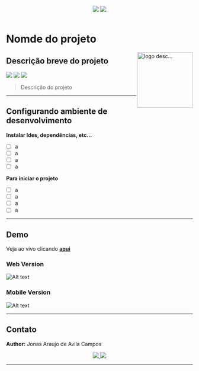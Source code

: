 <p align="center">
<a href='https://github.com/jonasaacampos'><img src='https://img.shields.io/badge/feito%20com%20%E2%9D%A4%20por-jaac-cyan'></a>
<a href='https://www.linkedin.com/in/jonasaacampos'><img src='https://img.shields.io/badge/LinkedIn-Profile-informational?style=flat&logo=linkedin&logoColor=white&color=0D76A8'></a>
</p>

<p align="center">
   <a href='https://github.com/jonasaacampos'>
      <img alt="" src="https://img.shields.io/static/v1?color=blue&label=JavaScript&message=FrontEnd-developer&style=for-the-badge&logo=JavaScript"/>
      </a>
</p>




<h1>Nomde do projeto</h1>

<img alt="logo desc..." src="img/header-logo.png" width=150 align=right>



<h2>Descrição breve do projeto</h2>

![](https://img.shields.io/badge/javascript-informational?style=flat&logo=javascript&logoColor=white&color=gold)
![](https://img.shields.io/badge/HTML-informational?style=flat&logo=html5&logoColor=white&color=blue)
![](https://img.shields.io/badge/CSS-informational?style=flat&logo=css3&logoColor=white&color=pink)

> Descrição do projeto

-------------
## Configurando ambiente de desenvolvimento

**Instalar Ides, dependências, etc...**

- [ ] a
- [ ] a
- [ ] a
- [ ] a

**Para iniciar o projeto**

- [ ] a
- [ ] a
- [ ] a
- [ ] a

-----

## Demo

Veja ao vivo clicando **[aqui]()**

### Web Version

![Alt text]()

### Mobile Version

![Alt text]()

-----
<!-- CONTACT -->
## Contato

**Author:** Jonas Araujo de Avila Campos

<p align='center'>
  <a href='https://github.com/jonasaacampos'>
    <img src='https://img.shields.io/badge/GitHub-100000?style=for-the-badge&logo=github&logoColor=white'/>
  </a>
  <a href='https://www.linkedin.com/in/jonasaacampos/'>
    <img src='https://img.shields.io/badge/LinkedIn-0077B5?style=for-the-badge&logo=linkedin&logoColor=white'/>
  </a>
</p>

-----